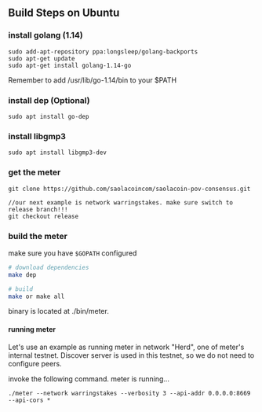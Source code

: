 ## Build Steps on Ubuntu

### install golang (1.14)

```
sudo add-apt-repository ppa:longsleep/golang-backports
sudo apt-get update
sudo apt-get install golang-1.14-go
```

Remember to add /usr/lib/go-1.14/bin to your \$PATH

### install dep (Optional)

```
sudo apt install go-dep
```

### install libgmp3

```
sudo apt install libgmp3-dev
```

### get the meter
```
git clone https://github.com/saolacoincom/saolacoin-pov-consensus.git

//our next example is network warringstakes. make sure switch to release branch!!!
git checkout release
```

### build the meter

make sure you have `$GOPATH` configured

```bash
# download dependencies
make dep

# build
make or make all
```
binary is located at ./bin/meter.

#### running meter
Let's use an example as running meter in network "Herd", one of meter's internal testnet. Discover server is used in this testnet, so we do not need to configure peers.

invoke the following command. meter is running... 
```
./meter --network warringstakes --verbosity 3 --api-addr 0.0.0.0:8669 --api-cors *
```
